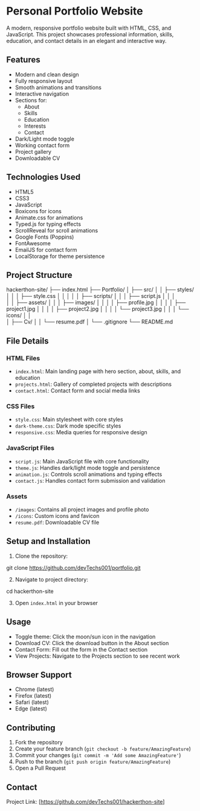 # Personal Portfolio Website

A modern, responsive portfolio website built with HTML, CSS, and JavaScript. This project showcases professional information, skills, education, and contact details in an elegant and interactive way.

## Features

-  Modern and clean design
- Fully responsive layout
-  Smooth animations and transitions
-  Interactive navigation
- Sections for:
  - About
  - Skills
  - Education
  - Interests
  - Contact
- Dark/Light mode toggle
-  Working contact form
-  Project gallery
-  Downloadable CV

## Technologies Used

- HTML5
- CSS3
- JavaScript
- Boxicons for icons
- Animate.css for animations
- Typed.js for typing effects
- ScrollReveal for scroll animations
- Google Fonts (Poppins)
- FontAwesome
- EmailJS for contact form
- LocalStorage for theme persistence

## Project Structure

hackerthon-site/
├── index.html
├── Portfolio/
│   ├── src/
│   │   ├── styles/
│   │   │   ├── style.css
│   │   │ 
│   │   ├── scripts/
│   │   │   ├── script.js
│   │   │  
│   │   ├── assets/
│   │   │   ├── images/
│   │   │   │   ├── profile.jpg
│   │   │   │   ├── project1.jpg
│   │   │   │   ├── project2.jpg
│   │   │   │   └── project3.jpg
│   │   │   └── icons/
│   │   
│   ├── Cv/
│   │   └── resume.pdf
│   └── .gitignore
└── README.md


## File Details

### HTML Files
- `index.html`: Main landing page with hero section, about, skills, and education
- `projects.html`: Gallery of completed projects with descriptions
- `contact.html`: Contact form and social media links

### CSS Files
- `style.css`: Main stylesheet with core styles
- `dark-theme.css`: Dark mode specific styles
- `responsive.css`: Media queries for responsive design

### JavaScript Files
- `script.js`: Main JavaScript file with core functionality
- `theme.js`: Handles dark/light mode toggle and persistence
- `animation.js`: Controls scroll animations and typing effects
- `contact.js`: Handles contact form submission and validation

### Assets
- `/images`: Contains all project images and profile photo
- `/icons`: Custom icons and favicon
- `resume.pdf`: Downloadable CV file

## Setup and Installation

1. Clone the repository:

git clone https://github.com/devTechs001/portfolio.git


2. Navigate to project directory:

cd hackerthon-site

3. Open `index.html` in your browser

## Usage

- Toggle theme: Click the moon/sun icon in the navigation
- Download CV: Click the download button in the About section
- Contact Form: Fill out the form in the Contact section
- View Projects: Navigate to the Projects section to see recent work

## Browser Support

- Chrome (latest)
- Firefox (latest)
- Safari (latest)
- Edge (latest)

## Contributing

1. Fork the repository
2. Create your feature branch (`git checkout -b feature/AmazingFeature`)
3. Commit your changes (`git commit -m 'Add some AmazingFeature'`)
4. Push to the branch (`git push origin feature/AmazingFeature`)
5. Open a Pull Request

## Contact
Project Link: [https://github.com/devTechs001/hackerthon-site]

